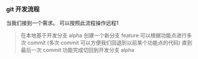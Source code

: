 ### git 开发流程
当我们接到一个需求。 可以按照此流程操作远程1

> 在本地基于开发分支 alpha 创建一个新分支 feature
  可以根据功能点进行多次 commit (多次 commit 可以方便我们回退到以前某个功能点的代码)
  直到最后一次 commit
> 功能完成切回到开发分支 alpha 
